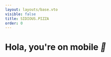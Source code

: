 ```yaml
---
layout: layouts/base.vto
visible: false
title: SIDIOUS.PIZZA
order: 0
---
```


# Hola, you're on mobile _📱_
